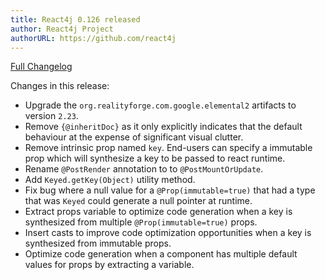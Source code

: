 ```yaml
---
title: React4j 0.126 released
author: React4j Project
authorURL: https://github.com/react4j
---
```


[Full Changelog](https://github.com/react4j/react4j/compare/v0.125...v0.126)

Changes in this release:

* Upgrade the `org.realityforge.com.google.elemental2` artifacts to version `2.23`.
* Remove `{@inheritDoc}` as it only explicitly indicates that the default behaviour at the expense of significant visual clutter.
* Remove intrinsic prop named `key`. End-users can specify a immutable prop which will synthesize a key to be passed
  to react runtime.
* Rename `@PostRender` annotation to to `@PostMountOrUpdate`.
* Add `Keyed.getKey(Object)` utility method.
* Fix bug where a null value for a `@Prop(immutable=true)` that had a type that was `Keyed` could generate a null pointer at runtime.
* Extract props variable to optimize code generation when a key is synthesized from multiple `@Prop(immutable=true)` props.
* Insert casts to improve code optimization opportunities when a key is synthesized from immutable props.
* Optimize code generation when a component has multiple default values for props by extracting a variable.
